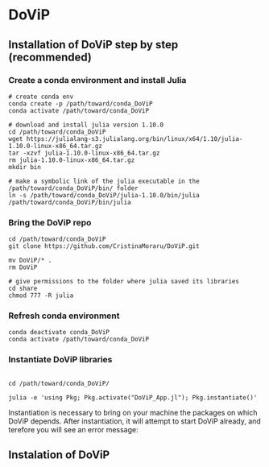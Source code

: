# DoViP

## Installation of DoViP step by step (recommended)

### Create a conda environment and install Julia


```
# create conda env
conda create -p /path/toward/conda_DoViP
conda activate /path/toward/conda_DoViP

# download and install julia version 1.10.0
cd /path/toward/conda_DoViP
wget https://julialang-s3.julialang.org/bin/linux/x64/1.10/julia-1.10.0-linux-x86_64.tar.gz
tar -xzvf julia-1.10.0-linux-x86_64.tar.gz
rm julia-1.10.0-linux-x86_64.tar.gz
mkdir bin

# make a symbolic link of the julia executable in the /path/toward/conda_DoViP/bin/ folder
ln -s /path/toward/conda_DoViP/julia-1.10.0/bin/julia /path/toward/conda_DoViP/bin/julia

```


### Bring the DoViP repo

```
cd /path/toward/conda_DoViP
git clone https://github.com/CristinaMoraru/DoViP.git

mv DoViP/* .
rm DoViP

# give permissions to the folder where julia saved its libraries
cd share
chmod 777 -R julia
```

### Refresh conda environment

```
conda deactivate conda_DoViP
conda activate /path/toward/conda_DoViP

```

### Instantiate DoViP libraries

```

cd /path/toward/conda_DoViP/

julia -e 'using Pkg; Pkg.activate("DoViP_App.jl"); Pkg.instantiate()' 

```
Instantiation is necessary to bring on your machine the packages on which DoViP depends. After instantiation, it will attempt to start DoViP already, and terefore you will see an error message:  


## Instalation of DoViP 